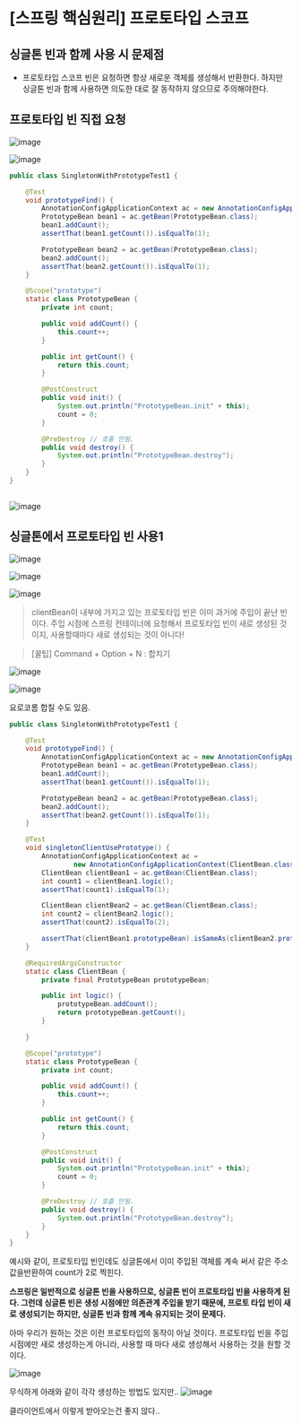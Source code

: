 # [스프링 핵심원리] 프로토타입 스코프
## 싱글톤 빈과 함께 사용 시 문제점

- 프로토타입 스코프 빈은 요청하면 항상 새로운 객체를 생성해서 반환한다. 하지만 싱글톤 빈과 함께 사용하면 의도한 대로 잘 동작하지 않으므로 주의해야한다.

## 프로토타입 빈 직접 요청

![image](https://user-images.githubusercontent.com/37948906/144430460-87a8ceac-ffbd-43fa-9ee7-d57ee2c8dbde.png)

![image](https://user-images.githubusercontent.com/37948906/144430616-912b5ed9-b460-401b-8cb2-f8ee5baec235.png)

```java
public class SingletonWithPrototypeTest1 {

    @Test
    void prototypeFind() {
        AnnotationConfigApplicationContext ac = new AnnotationConfigApplicationContext(PrototypeBean.class);
        PrototypeBean bean1 = ac.getBean(PrototypeBean.class);
        bean1.addCount();
        assertThat(bean1.getCount()).isEqualTo(1);

        PrototypeBean bean2 = ac.getBean(PrototypeBean.class);
        bean2.addCount();
        assertThat(bean2.getCount()).isEqualTo(1);
    }

    @Scope("prototype")
    static class PrototypeBean {
        private int count;

        public void addCount() {
            this.count++;
        }

        public int getCount() {
            return this.count;
        }

        @PostConstruct
        public void init() {
            System.out.println("PrototypeBean.init" + this);
            count = 0;
        }

        @PreDestroy // 호출 안됨.
        public void destroy() {
            System.out.println("PrototypeBean.destroy");
        }
    }
}
 
```

![image](https://user-images.githubusercontent.com/37948906/144431811-edcae103-db36-45c4-bd7d-479b5248fb6c.png)

## 싱글톤에서 프로토타입 빈 사용1

![image](https://user-images.githubusercontent.com/37948906/144431878-ceca9440-b4aa-44a5-ac7d-1b8009baf518.png)

![image](https://user-images.githubusercontent.com/37948906/144432462-ee916f67-cb7b-4dd5-9100-8429603febe5.png)

![image](https://user-images.githubusercontent.com/37948906/144432440-f9376c7a-f33e-4e92-a24e-37c7e0a13e3a.png)

> clientBean이 내부에 가지고 있는 프로토타입 빈은 이미 과거에 주입이 끝난 빈이다. 주입 시점에 스프링 컨테이너에 요청해서 프로토타입 빈이 새로 생성된 것이지, 사용할때마다 새로 생성되는 것이 아니다!

> [꿀팁] Command + Option + N : 합치기

![image](https://user-images.githubusercontent.com/37948906/144433334-9444b847-46ee-4eb0-84a4-90aa7355eb64.png)

![image](https://user-images.githubusercontent.com/37948906/144433414-fe02110e-117e-41dd-b7a8-28baa7cef819.png)

요로코롬 합칠 수도 있음.

```java
public class SingletonWithPrototypeTest1 {

    @Test
    void prototypeFind() {
        AnnotationConfigApplicationContext ac = new AnnotationConfigApplicationContext(PrototypeBean.class);
        PrototypeBean bean1 = ac.getBean(PrototypeBean.class);
        bean1.addCount();
        assertThat(bean1.getCount()).isEqualTo(1);

        PrototypeBean bean2 = ac.getBean(PrototypeBean.class);
        bean2.addCount();
        assertThat(bean2.getCount()).isEqualTo(1);
    }

    @Test
    void singletonClientUsePrototype() {
        AnnotationConfigApplicationContext ac =
                new AnnotationConfigApplicationContext(ClientBean.class, PrototypeBean.class);
        ClientBean clientBean1 = ac.getBean(ClientBean.class);
        int count1 = clientBean1.logic();
        assertThat(count1).isEqualTo(1);

        ClientBean clientBean2 = ac.getBean(ClientBean.class);
        int count2 = clientBean2.logic();
        assertThat(count2).isEqualTo(2);

        assertThat(clientBean1.prototypeBean).isSameAs(clientBean2.prototypeBean);
    }

    @RequiredArgsConstructor
    static class ClientBean {
        private final PrototypeBean prototypeBean;

        public int logic() {
            prototypeBean.addCount();
            return prototypeBean.getCount();
        }

    }

    @Scope("prototype")
    static class PrototypeBean {
        private int count;

        public void addCount() {
            this.count++;
        }

        public int getCount() {
            return this.count;
        }

        @PostConstruct
        public void init() {
            System.out.println("PrototypeBean.init" + this);
            count = 0;
        }

        @PreDestroy // 호출 안됨.
        public void destroy() {
            System.out.println("PrototypeBean.destroy");
        }
    }
}

```

예시와 같이, 프로토타입 빈인데도 싱글톤에서 이미 주입된 객체를 계속 써서 같은 주소 값을반환하여 count가 2로 찍힌다.

**스프링은 일반적으로 싱글톤 빈을 사용하므로, 싱글톤 빈이 프로토타입 빈을 사용하게 된다. 그런데 싱글톤 빈은 생성 시점에만 의존관계 주입을 받기 때문에, 프로토 타입 빈이 새로 생성되기는 하지만, 싱글톤 빈과 함께 계속 유지되는 것이 문제다.**

아마 우리가 원하는 것은 이런 프로토타입의 동작이 아닐 것이다. 프로토타입 빈을 주입 시점에만 새로 생성하는게 아니라, 사용할 때 마다 새로 생성해서 사용하는 것을 원할 것이다.

![image](https://user-images.githubusercontent.com/37948906/144434734-d5274f64-ab7b-47f7-97f6-a7c0619b19a2.png)

무식하게 아래와 같이 각각 생성하는 방법도 있지만..
![image](https://user-images.githubusercontent.com/37948906/144434960-a9aeef98-9381-4af4-adbb-e5ca28231fd6.png)

클라이언트에서 이렇게 받아오는건 좋지 않다..